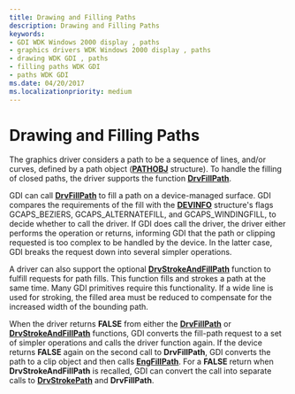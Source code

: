 ```yaml
---
title: Drawing and Filling Paths
description: Drawing and Filling Paths
keywords:
- GDI WDK Windows 2000 display , paths
- graphics drivers WDK Windows 2000 display , paths
- drawing WDK GDI , paths
- filling paths WDK GDI
- paths WDK GDI
ms.date: 04/20/2017
ms.localizationpriority: medium
---
```


# Drawing and Filling Paths

The graphics driver considers a path to be a sequence of lines, and/or curves, defined by a path object ([**PATHOBJ**](/windows/win32/api/winddi/ns-winddi-pathobj) structure). To handle the filling of closed paths, the driver supports the function [**DrvFillPath**](/windows/win32/api/winddi/nf-winddi-drvfillpath).

GDI can call [**DrvFillPath**](/windows/win32/api/winddi/nf-winddi-drvfillpath) to fill a path on a device-managed surface. GDI compares the requirements of the fill with the [**DEVINFO**](/windows/win32/api/winddi/ns-winddi-devinfo) structure's flags GCAPS_BEZIERS, GCAPS_ALTERNATEFILL, and GCAPS_WINDINGFILL, to decide whether to call the driver. If GDI does call the driver, the driver either performs the operation or returns, informing GDI that the path or clipping requested is too complex to be handled by the device. In the latter case, GDI breaks the request down into several simpler operations.

A driver can also support the optional [**DrvStrokeAndFillPath**](/windows/win32/api/winddi/nf-winddi-drvstrokeandfillpath) function to fulfill requests for path fills. This function fills and strokes a path at the same time. Many GDI primitives require this functionality. If a wide line is used for stroking, the filled area must be reduced to compensate for the increased width of the bounding path.

When the driver returns **FALSE** from either the [**DrvFillPath**](/windows/win32/api/winddi/nf-winddi-drvfillpath) or [**DrvStrokeAndFillPath**](/windows/win32/api/winddi/nf-winddi-drvstrokeandfillpath) functions, GDI converts the fill-path request to a set of simpler operations and calls the driver function again. If the device returns **FALSE** again on the second call to **DrvFillPath**, GDI converts the path to a clip object and then calls [**EngFillPath**](/windows/win32/api/winddi/nf-winddi-engfillpath). For a **FALSE** return when **DrvStrokeAndFillPath** is recalled, GDI can convert the call into separate calls to [**DrvStrokePath**](/windows/win32/api/winddi/nf-winddi-drvstrokepath) and **DrvFillPath**.
